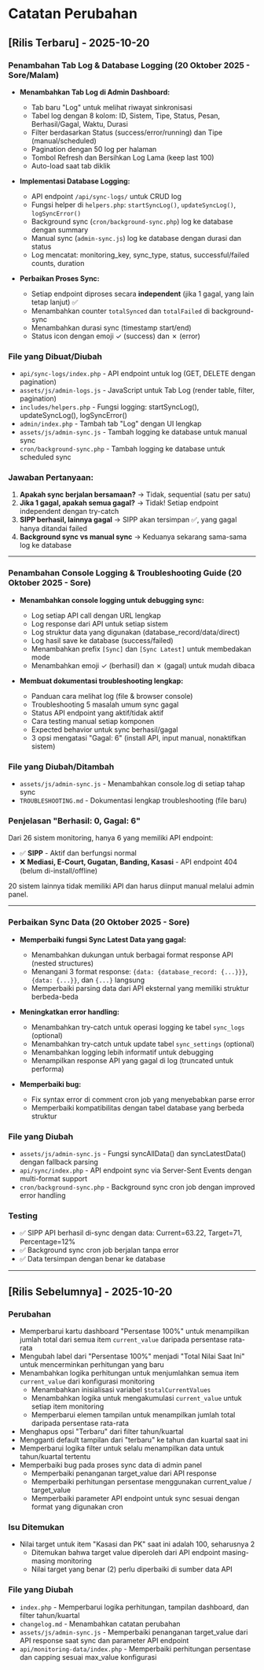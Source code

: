 # Catatan Perubahan

## [Rilis Terbaru] - 2025-10-20

### Penambahan Tab Log & Database Logging (20 Oktober 2025 - Sore/Malam)
- **Menambahkan Tab Log di Admin Dashboard:**
  - Tab baru "Log" untuk melihat riwayat sinkronisasi
  - Tabel log dengan 8 kolom: ID, Sistem, Tipe, Status, Pesan, Berhasil/Gagal, Waktu, Durasi
  - Filter berdasarkan Status (success/error/running) dan Tipe (manual/scheduled)
  - Pagination dengan 50 log per halaman
  - Tombol Refresh dan Bersihkan Log Lama (keep last 100)
  - Auto-load saat tab diklik

- **Implementasi Database Logging:**
  - API endpoint `/api/sync-logs/` untuk CRUD log
  - Fungsi helper di `helpers.php`: `startSyncLog()`, `updateSyncLog()`, `logSyncError()`
  - Background sync (`cron/background-sync.php`) log ke database dengan summary
  - Manual sync (`admin-sync.js`) log ke database dengan durasi dan status
  - Log mencatat: monitoring_key, sync_type, status, successful/failed counts, duration

- **Perbaikan Proses Sync:**
  - Setiap endpoint diproses secara **independent** (jika 1 gagal, yang lain tetap lanjut) ✅
  - Menambahkan counter `totalSynced` dan `totalFailed` di background-sync
  - Menambahkan durasi sync (timestamp start/end)
  - Status icon dengan emoji ✓ (success) dan ✗ (error)

### File yang Dibuat/Diubah
- `api/sync-logs/index.php` - API endpoint untuk log (GET, DELETE dengan pagination)
- `assets/js/admin-logs.js` - JavaScript untuk Tab Log (render table, filter, pagination)
- `includes/helpers.php` - Fungsi logging: startSyncLog(), updateSyncLog(), logSyncError()
- `admin/index.php` - Tambah tab "Log" dengan UI lengkap
- `assets/js/admin-sync.js` - Tambah logging ke database untuk manual sync
- `cron/background-sync.php` - Tambah logging ke database untuk scheduled sync

### Jawaban Pertanyaan:
1. **Apakah sync berjalan bersamaan?** → Tidak, sequential (satu per satu)
2. **Jika 1 gagal, apakah semua gagal?** → Tidak! Setiap endpoint independent dengan try-catch
3. **SIPP berhasil, lainnya gagal** → SIPP akan tersimpan ✅, yang gagal hanya ditandai failed
4. **Background sync vs manual sync** → Keduanya sekarang sama-sama log ke database

---

### Penambahan Console Logging & Troubleshooting Guide (20 Oktober 2025 - Sore)
- **Menambahkan console logging untuk debugging sync:**
  - Log setiap API call dengan URL lengkap
  - Log response dari API untuk setiap sistem
  - Log struktur data yang digunakan (database_record/data/direct)
  - Log hasil save ke database (success/failed)
  - Menambahkan prefix `[Sync]` dan `[Sync Latest]` untuk membedakan mode
  - Menambahkan emoji ✓ (berhasil) dan ✗ (gagal) untuk mudah dibaca

- **Membuat dokumentasi troubleshooting lengkap:**
  - Panduan cara melihat log (file & browser console)
  - Troubleshooting 5 masalah umum sync gagal
  - Status API endpoint yang aktif/tidak aktif
  - Cara testing manual setiap komponen
  - Expected behavior untuk sync berhasil/gagal
  - 3 opsi mengatasi "Gagal: 6" (install API, input manual, nonaktifkan sistem)

### File yang Diubah/Ditambah
- `assets/js/admin-sync.js` - Menambahkan console.log di setiap tahap sync
- `TROUBLESHOOTING.md` - Dokumentasi lengkap troubleshooting (file baru)

### Penjelasan "Berhasil: 0, Gagal: 6"
Dari 26 sistem monitoring, hanya 6 yang memiliki API endpoint:
- ✅ **SIPP** - Aktif dan berfungsi normal
- ❌ **Mediasi, E-Court, Gugatan, Banding, Kasasi** - API endpoint 404 (belum di-install/offline)

20 sistem lainnya tidak memiliki API dan harus diinput manual melalui admin panel.

---

### Perbaikan Sync Data (20 Oktober 2025 - Sore)
- **Memperbaiki fungsi Sync Latest Data yang gagal:**
  - Menambahkan dukungan untuk berbagai format response API (nested structures)
  - Menangani 3 format response: `{data: {database_record: {...}}}`, `{data: {...}}`, dan `{...}` langsung
  - Memperbaiki parsing data dari API eksternal yang memiliki struktur berbeda-beda

- **Meningkatkan error handling:**
  - Menambahkan try-catch untuk operasi logging ke tabel `sync_logs` (optional)
  - Menambahkan try-catch untuk update tabel `sync_settings` (optional)
  - Menambahkan logging lebih informatif untuk debugging
  - Menampilkan response API yang gagal di log (truncated untuk performa)

- **Memperbaiki bug:**
  - Fix syntax error di comment cron job yang menyebabkan parse error
  - Memperbaiki kompatibilitas dengan tabel database yang berbeda struktur

### File yang Diubah
- `assets/js/admin-sync.js` - Fungsi syncAllData() dan syncLatestData() dengan fallback parsing
- `api/sync/index.php` - API endpoint sync via Server-Sent Events dengan multi-format support
- `cron/background-sync.php` - Background sync cron job dengan improved error handling

### Testing
- ✅ SIPP API berhasil di-sync dengan data: Current=63.22, Target=71, Percentage=12%
- ✅ Background sync cron job berjalan tanpa error
- ✅ Data tersimpan dengan benar ke database

---

## [Rilis Sebelumnya] - 2025-10-20

### Perubahan
- Memperbarui kartu dashboard "Persentase 100%" untuk menampilkan jumlah total dari semua item `current_value` daripada persentase rata-rata
- Mengubah label dari "Persentase 100%" menjadi "Total Nilai Saat Ini" untuk mencerminkan perhitungan yang baru
- Menambahkan logika perhitungan untuk menjumlahkan semua item `current_value` dari konfigurasi monitoring
  - Menambahkan inisialisasi variabel `$totalCurrentValues`
  - Menambahkan logika untuk mengakumulasi `current_value` untuk setiap item monitoring
  - Memperbarui elemen tampilan untuk menampilkan jumlah total daripada persentase rata-rata
- Menghapus opsi "Terbaru" dari filter tahun/kuartal
- Mengganti default tampilan dari "terbaru" ke tahun dan kuartal saat ini
- Memperbarui logika filter untuk selalu menampilkan data untuk tahun/kuartal tertentu
- Memperbaiki bug pada proses sync data di admin panel
  - Memperbaiki penanganan target_value dari API response
  - Memperbaiki perhitungan persentase menggunakan current_value / target_value
  - Memperbaiki parameter API endpoint untuk sync sesuai dengan format yang digunakan cron

### Isu Ditemukan
- Nilai target untuk item "Kasasi dan PK" saat ini adalah 100, seharusnya 2
  - Ditemukan bahwa target value diperoleh dari API endpoint masing-masing monitoring
  - Nilai target yang benar (2) perlu diperbaiki di sumber data API

### File yang Diubah
- `index.php` - Memperbarui logika perhitungan, tampilan dashboard, dan filter tahun/kuartal
- `changelog.md` - Menambahkan catatan perubahan
- `assets/js/admin-sync.js` - Memperbaiki penanganan target_value dari API response saat sync dan parameter API endpoint
- `api/monitoring-data/index.php` - Memperbaiki perhitungan persentase dan capping sesuai max_value konfigurasi
